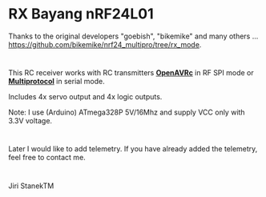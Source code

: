 # RX Bayang nRF24L01
Thanks to the original developers "goebish", "bikemike" and many others ... https://github.com/bikemike/nrf24_multipro/tree/rx_mode.
#
This RC receiver works with RC transmitters [**OpenAVRc**](https://github.com/Ingwie/OpenAVRc_Dev) in RF SPI mode or [**Multiprotocol**](https://github.com/pascallanger/DIY-Multiprotocol-TX-Module) in serial mode.

Includes 4x servo output and 4x logic outputs.

Note: I use (Arduino) ATmega328P 5V/16Mhz and supply VCC only with 3.3V voltage.
#
Later I would like to add telemetry.
If you have already added the telemetry, feel free to contact me.
#
Jiri StanekTM
